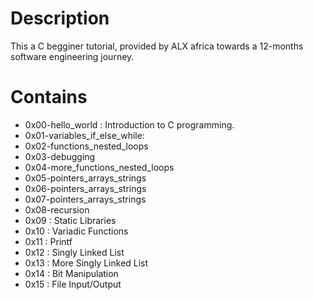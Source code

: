 # Description
This a C begginer tutorial, provided by ALX africa towards a 12-months software engineering journey.

# Contains
- 0x00-hello_world : Introduction to C programming.
- 0x01-variables_if_else_while: 
- 0x02-functions_nested_loops
- 0x03-debugging
- 0x04-more_functions_nested_loops
- 0x05-pointers_arrays_strings
- 0x06-pointers_arrays_strings
- 0x07-pointers_arrays_strings
- 0x08-recursion
- 0x09 : Static Libraries
- 0x10 : Variadic Functions
- 0x11 : Printf
- 0x12 : Singly Linked List
- 0x13 : More Singly Linked List
- 0x14 : Bit Manipulation
- 0x15 : File Input/Output
